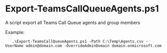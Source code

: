 # Export-TeamsCallQueueAgents.ps1
A script export all Teams Call Queue agents and group members

Example:
```
   .\Export-TeamsCallQueueAgents.ps1 -Path C:\Temp\Agents.csv -UserName admin@domain.com -OverrideAdminDomain domain.onmicrosoft.com
```
